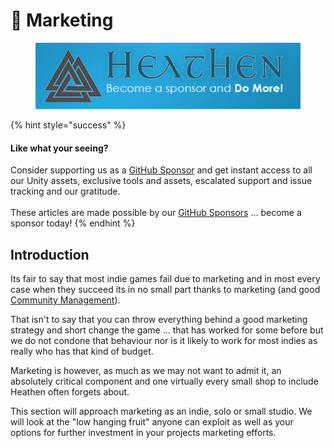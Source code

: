 # 📣 Marketing

<figure><img src="../../../.gitbook/assets/512x128 Sponsor Banner.png" alt="Become a sponsor and Do More"><figcaption></figcaption></figure>

{% hint style="success" %}
#### Like what your seeing?

Consider supporting us as a [GitHub Sponsor](../../become-a-sponsor.md) and get instant access to all our Unity assets, exclusive tools and assets, escalated support and issue tracking and our gratitude.\
\
These articles are made possible by our [GitHub Sponsors](https://github.com/sponsors/heathen-engineering) ... become a sponsor today!
{% endhint %}

## Introduction

Its fair to say that most indie games fail due to marketing and in most every case when they succeed its in no small part thanks to marketing (and good [Community Management](../community/)).&#x20;

That isn't to say that you can throw everything behind a good marketing strategy and short change the game ... that has worked for some before but we do not condone that behaviour nor is it likely to work for most indies as really who has that kind of budget.

Marketing is however, as much as we may not want to admit it, an absolutely critical component and one virtually every small shop to include Heathen often forgets about.&#x20;

This section will approach marketing as an indie, solo or small studio. We will look at the "low hanging fruit" anyone can exploit as well as your options for further investment in your projects marketing efforts.

